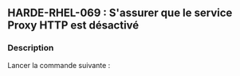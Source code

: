 ## HARDE-RHEL-069 : S'assurer que le service Proxy HTTP est désactivé

### Description

Lancer la commande suivante :


